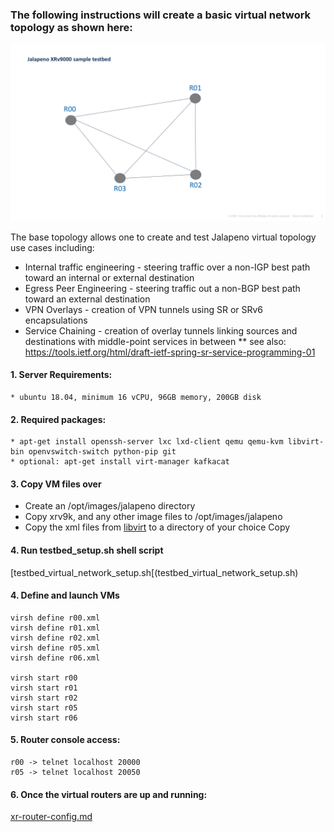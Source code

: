 ### The following instructions will create a basic virtual network topology as shown here:
![sample_testbed](sample_testbed.png)

The base topology allows one to create and test Jalapeno virtual topology use cases including:
* Internal traffic engineering - steering traffic over a non-IGP best path toward an internal or external destination
* Egress Peer Engineering - steering traffic out a non-BGP best path toward an external destination
* VPN Overlays - creation of VPN tunnels using SR or SRv6 encapsulations
* Service Chaining - creation of overlay tunnels linking sources and destinations with middle-point services in between
** see also: https://tools.ietf.org/html/draft-ietf-spring-sr-service-programming-01

#### 1. Server Requirements: 
    * ubuntu 18.04, minimum 16 vCPU, 96GB memory, 200GB disk

#### 2. Required packages:
    * apt-get install openssh-server lxc lxd-client qemu qemu-kvm libvirt-bin openvswitch-switch python-pip git
    * optional: apt-get install virt-manager kafkacat

#### 3. Copy VM files over
* Create an /opt/images/jalapeno directory
* Copy xrv9k, and any other image files to /opt/images/jalapeno
* Copy the xml files from [libvirt](libvirt) to a directory of your choice
Copy 

#### 4. Run testbed_setup.sh shell script
[testbed_virtual_network_setup.sh[(testbed_virtual_network_setup.sh)

#### 4. Define and launch VMs
    virsh define r00.xml
    virsh define r01.xml
    virsh define r02.xml
    virsh define r05.xml
    virsh define r06.xml

    virsh start r00
    virsh start r01
    virsh start r02
    virsh start r05
    virsh start r06

#### 5. Router console access:
    r00 -> telnet localhost 20000
    r05 -> telnet localhost 20050

#### 6. Once the virtual routers are up and running:

[xr-router-config.md](xr-router-config.md)
